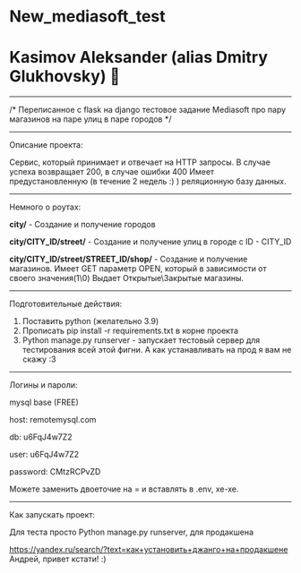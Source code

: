 # New_mediasoft_test
# Kasimov Aleksander (alias Dmitry Glukhovsky) 🦊
____
/* Переписанное с flask на django тестовое задание Mediasoft про пару магазинов на паре улиц в паре городов */
____
Описание проекта:

Сервис, который принимает и отвечает на HTTP запросы. В случае успеха возвращает 200, в случае ошибки 400
Имеет предустановленную (в течение 2 недель :) ) реляционную базу данных.
____
Немного о роутах:

**city/** - Создание и получение городов

**city/CITY_ID/street/** - Создание и получение улиц в городе с ID - CITY_ID

**city/CITY_ID/street/STREET_ID/shop/** - Создание и получение магазинов. Имеет GET параметр OPEN, который в зависимости от своего значения(1\0) Выдает Открытые\Закрытые магазины.
____
Подготовительные действия:
1. Поставить python (желательно 3.9)
2. Прописать pip install -r requirements.txt в корне проекта
3. Python manage.py runserver - запускает тестовый сервер для тестирования всей этой фигни.
А как устанавливать на прод я вам не скажу :З
____
Логины и пароли:

mysql base (FREE) 

host: remotemysql.com

db: u6FqJ4w7Z2

user: u6FqJ4w7Z2

password: CMtzRCPvZD

Можете заменить двоеточие на = и вставлять в .env, хе-хе.
____
Как запускать проект:

Для теста просто Python manage.py runserver, для продакшена

https://yandex.ru/search/?text=как+установить+джанго+на+продакшене
Андрей, привет кстати! :)
